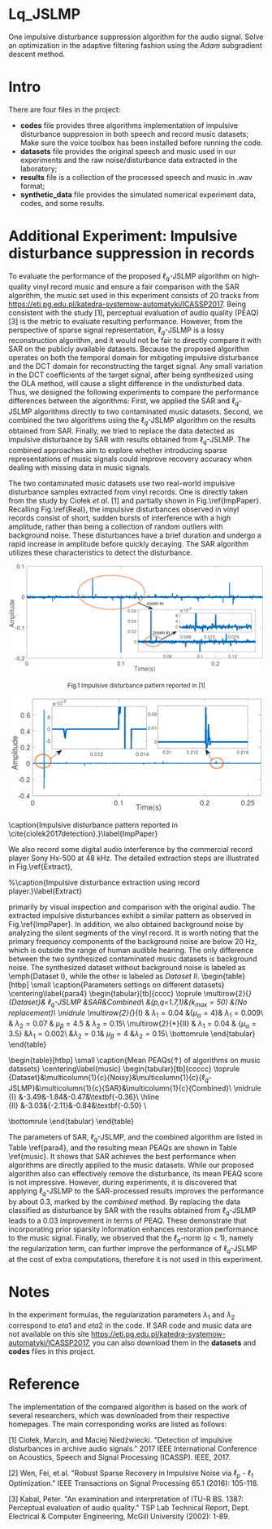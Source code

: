 # Lq_JSLMP
One impulsive disturbance suppression algorithm for the audio signal. 
Solve an optimization in the adaptive filtering fashion using the *Adam* subgradient descent method.


#  Intro
 There are four files in the project:
 * **codes** file  provides three algorithms implementation of impulsive disturbance suppression in both speech and record music datasets; Make sure the voice toolbox has been installed before running the code.
 * **datasets** file provides the original speech and music used in our experiments and the raw noise/disturbance data extracted in the laboratory; 
 * **results** file is a collection of the processed speech and music in .wav format;
 * **synthetic_data** file provides the simulated numerical experiment data, codes, and some results. 
 # Additional Experiment: Impulsive disturbance suppression in records
To evaluate the performance of the proposed $\ell_q$-JSLMP algorithm on high-quality vinyl record music and ensure a fair comparison with the SAR algorithm, the music set used in this experiment consists of 20 tracks from https://eti.pg.edu.pl/katedra-systemow-automatyki/ICASSP2017. Being consistent with the study [1], perceptual evaluation of audio quality (PEAQ)[3] is the metric to evaluate resulting performance. However, from the perspective of sparse signal representation, $\ell_q$-JSLMP is a lossy reconstruction algorithm, and it would not be fair to directly compare it with SAR on the publicly available datasets. Because the proposed algorithm operates on both the temporal domain for mitigating impulsive disturbance and the DCT domain for reconstructing the target signal. Any small variation in the DCT coefficients of the target signal, after being synthesized using the OLA method, will cause a slight difference in the undisturbed data. Thus, we designed the following experiments to compare the performance differences between the algorithms: First, we applied the SAR and $\ell_q$-JSLMP algorithms directly to two contaminated music datasets. Second, we combined the two algorithms using the $\ell_q$-JSLMP algorithm on the results obtained from SAR. Finally, we tried to replace the data detected as impulsive disturbance by SAR with results obtained from $\ell_q$-JSLMP. The combined approaches aim to explore whether introducing sparse representations of music signals could improve recovery accuracy when dealing with missing data in music signals.

The two contaminated music datasets use two real-world impulsive disturbance samples extracted from vinyl records. One is directly taken from the study by Ciołek *et al*. [1] and partially shown in Fig.\ref{ImpPaper}. Recalling Fig.\ref{Real}, the impulsive disturbances observed in vinyl records consist of short, sudden bursts of interference with a high amplitude, rather than being a collection of random outliers with background noise. These disturbances have a brief duration and undergo a rapid increase in amplitude before quickly decaying. The SAR algorithm utilizes these characteristics to detect the disturbance.

<div align=center>
<img src="https://github.com/minikatty/Lq_JSLMP/blob/main/figures/cracknoiseto.png" width="600" >
</div>
<p align="center">
<small>
Fig.1 Impulsive disturbance pattern reported in [1]
</small>
</p>
<div align=center>
<img src="https://github.com/minikatty/Lq_JSLMP/blob/main/figures/ImpPaper.png" width="500" >
</div>


\caption{Impulsive disturbance pattern reported in \cite{ciolek2017detection}.}\label{ImpPaper}

We also record some digital audio interference by the commercial record player Sony Hx-500 at 48 kHz. The detailed extraction steps are illustrated in Fig.\ref{Extract},  


%\caption{Impulsive disturbance extraction using record player.}\label{Extract}

primarily by visual inspection and comparison with the original audio. The extracted impulsive disturbances exhibit a similar pattern as observed in Fig.\ref{ImpPaper}. In addition, we also obtained background noise by analyzing the silent segments of the vinyl record. It is worth noting that the primary frequency components of the background noise are below 20 Hz, which is outside the range of human audible hearing. The only difference between the two synthesized contaminated music datasets is background noise. The synthesized dataset without background noise is labeled as \emph{Dataset I}, while the other is labeled as *Dataset II*. 
\begin{table}[htbp]
\small
  \caption{Parameters settings on different datasets}
\centering\label{para4}
\begin{tabular}[tb]{cccc}
\toprule
\multirow{2}{*}{Dataset}& $\ell_q$-JSLMP &SAR&Combined\\
								&(p,q=1.7,1)&($k_{max}= 50$) &(No replacement)\\
\midrule
\multirow{2}{*}{$\mathrm{I}$}      & $\lambda_1=0.04$  &{$\mu_{\alpha}=4$}& $\lambda_1=0.009$\\
						  & $\lambda_2=0.07$ & $\mu_{\beta}=4.5$ & $\lambda_2=0.15$\\ 
\multirow{2}{*}{$\mathrm{II}$}  & $\lambda_1=0.04$ & {$\mu_{\alpha}=3.5$} &$\lambda_1=0.002$\\
						  &$\lambda_2=0.1$& $\mu_{\beta}=4$ &$\lambda_2=0.15$\\
\bottomrule
\end{tabular}
\end{table}

\begin{table}[htbp]
\small
  \caption{Mean PEAQs($\uparrow$) of algorithms on music datasets}
\centering\label{music}
\begin{tabular}[tb]{ccccc}
\toprule
{Dataset}&\multicolumn{1}{c}{Noisy}&\multicolumn{1}{c}{$\ell_q$-JSLMP}&\multicolumn{1}{c}{SAR}&\multicolumn{1}{c}{Combined}\\
\midrule
{$\mathrm{I}$}      &-3.49&-1.84&-0.47&\textbf{-0.36}\\ \hline		      	          	                     
{$\mathrm{II}$}     &-3.03&{-2.11}&-0.84&\textbf{-0.50} \\

\bottomrule
\end{tabular}
\end{table}

The parameters of SAR, $\ell_q$-JSLMP, and the combined algorithm are listed in Table \ref{para4}, and the resulting mean PEAQs are shown in Table \ref{music}. It shows that SAR achieves the best performance when algorithms are directly applied to the music datasets. While our proposed algorithm also can effectively remove the disturbance, its mean PEAQ score is not impressive. However, during experiments, it is discovered that applying $\ell_q$-JSLMP to the SAR-processed results improves the performance by about 0.3, marked by the *combined* method. By replacing the data classified as disturbance by SAR with the results obtained from $\ell_q$-JSLMP leads to a 0.03 improvement in terms of PEAQ. These demonstrate that incorporating prior sparsity information enhances restoration performance to the music signal. Finally, we observed that the $\ell_q$-norm ($q<1$), namely the regularization term, can further improve the performance of $\ell_q$-JSLMP at the cost of extra computations, therefore it is not used in this experiment.


# Notes
In the experiment formulas, the regularization parameters $\lambda_1$ and $\lambda_2$ correspond to $eta1$ and $eta2$ in the code. If SAR code and music data are not available on this site https://eti.pg.edu.pl/katedra-systemow-automatyki/ICASSP2017, you can also download them in the  **datasets** and **codes** files in this project.
  
# Reference
The implementation of the compared algorithm is based on the work of several researchers, which was downloaded from their respective homepages. The main corresponding works are listed as follows:

[1] Ciołek, Marcin, and Maciej Niedźwiecki. "Detection of impulsive disturbances in archive audio signals." 2017 IEEE International Conference on Acoustics, Speech and Signal Processing (ICASSP). IEEE, 2017.  

[2] Wen, Fei, et al. "Robust Sparse Recovery in Impulsive Noise via $\ell_p$ - $\ell_1$ Optimization." IEEE Transactions on Signal Processing 65.1 (2016): 105-118.

[3] Kabal, Peter. "An examination and interpretation of ITU-R BS. 1387: Perceptual evaluation of audio quality." TSP Lab Technical Report, Dept. Electrical & Computer Engineering, McGill University (2002): 1-89.
